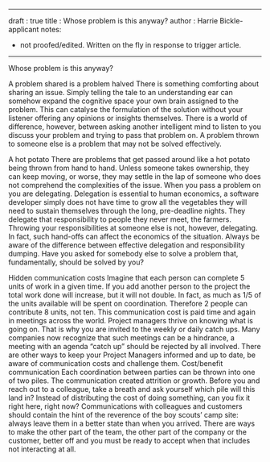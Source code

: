 
---
draft  : true
title  : Whose problem is this anyway?
author : Harrie Bickle- applicant
notes:
  - not proofed/edited. Written on the fly in response to trigger article.
---


Whose problem is this anyway?

A problem shared is a problem halved
There is something comforting about sharing an issue. Simply telling the tale to an understanding ear can somehow expand the cognitive space your own brain assigned to the problem. This can catalyse the formulation of the solution without your listener offering any opinions or insights themselves.
There is a world of difference, however, between asking another intelligent mind to listen to you discuss your problem and trying to pass that problem on. A problem thrown to someone else is a problem that may not be solved effectively. 

A hot potato
There are problems that get passed around like a hot potato being thrown from hand to hand. Unless someone takes ownership, they can keep moving, or worse, they may settle in the lap of someone who does not comprehend the complexities of the issue. 
When you pass a problem on you are delegating. Delegation is essential to human economics, a software developer simply does not have time to grow all the vegetables they will need to sustain themselves through the long, pre-deadline nights. They delegate that responsibility to people they never meet, the farmers. Throwing your responsibilities at someone else is not, however, delegating. In fact, such hand-offs can affect the economics of the situation. Always be aware of the difference between effective delegation and responsibility dumping. Have you asked for somebody else to solve a problem that, fundamentally, should be solved by you?

Hidden communication costs
Imagine that each person can complete 5 units of work in a given time. If you add another person to the project the total work done will increase, but it will not double. In fact, as much as 1/5 of the units available will be spent on coordination. Therefore 2 people can contribute 8 units, not ten.
This communication cost is paid time and again in meetings across the world. Project managers thrive on knowing what is going on. That is why you are invited to the weekly or daily catch ups. Many companies now recognize that such meetings can be a hindrance, a meeting with an agenda “catch up” should be rejected by all involved. There are other ways to keep your Project Managers informed and up to date, be aware of communication costs and challenge them. 
Cost/benefit communication
Each coordination between parties can be thrown into one of two piles. The communication created attrition or growth. Before you and reach out to a colleague, take a breath and ask yourself which pile will this land in? Instead of distributing the cost of doing something, can you fix it right here, right now? 
Communications with colleagues and customers should contain the hint of the reverence of the boy scouts’ camp site: always leave them in a better state than when you arrived. There are ways to make the other part of the team, the other part of the company or the customer, better off and you must be ready to accept when that includes not interacting at all.


